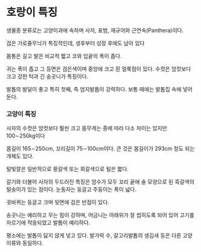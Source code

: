 <!DOCTYPE html>
<html>
<head>

</head>

<body>

<h1>호랑이 특징</h1>
<p>생물종 분류로는 고양이과에 속하며 사자, 표범, 재규어와 근연속(Panthera)이다.</p>
<p>검은 가로줄무늬가 특징적인데, 생후부터 성장 후에도 남아 있다</p>
<p>몸통은 길고 발은 비교적 짧고 코와 입끝의 폭이 좁다.
<p>귀는 폭이 좁고 그 등면은 검은색이며 중앙에 크고 흰 얼룩점이 있다. 수컷은 암컷보다 크고 강한 턱과 긴 송곳니가 특징이다. </p>
<p>발톱의 발달이 좋고 특히 첫째, 즉 엄지발톱이 강력하다. 보통 때에는 발톱집 속에 넣어 둔다.
   
       
   

 
<h3>고양이 특징</h3>
<p>사자의 수컷은 암컷보다 훨씬 크고 몸무게는 종에 따라 다소 차이는 있지만 100∼250kg이다</p>
<p>몸길이 165∼250cm, 꼬리길이 75∼100cm이다. 큰 것은 몸길이가 293cm 정도 되는 개체도 있다. </p>
<p>털빛깔은 일반적으로 황갈색 또는 회갈색으로 털은 짧다.</p> 
<p>갈기와 더불어 사자의 두드러진 특징은 암수가 모두 꼬리 끝에 술 모양으로 된 흑갈색의 털송이가 있는 점이다. 눈동자는 둥글고 주둥이는 폭이 넓다.</p>
<p>귓바퀴는 둥글고 크며 뒷면에 검은 반점이 있다. </p>
<p>송곳니는 예리하고 무는 힘이 강하며, 어금니는 아래위가 잘 씹히도록 되어 있어 고기를 자르기에 적응되었고 발톱이 예리하다. </p>
<p>평소에는 발톱이 닳지 않게 넣고 있다. 발가락 수, 갈고리발톱의 생김새 등은 다른 고양이류와 동일하다.</p>


 

</body>
</html>
